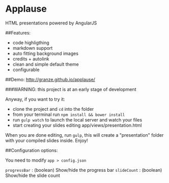 # Applause
HTML presentations powered by AngularJS

##Features:
- code highligthing
- markdown support
- auto fitting background images
- credits + autolink
- clean and simple default theme
- configurable

##Demo: http://granze.github.io/applause/

###WARNING: this project is at an early stage of development

Anyway, if you want to try it:

- clone the project and `cd` into the folder
- from your terminal run `npm install && bower install`
- run `gulp watch` to launch the local server and watch your files
- start creating your slides editing app/views/presentation.html

When you are done editing, run `gulp`, this will create a "presentation" folder with your compiled slides inside. Enjoy!

##Configuration options:

You need to modify `app > config.json`

`progressBar` : (boolean) Show/hide the progress bar
`slideCount` : (boolean) Show/hide the slide count

